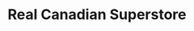 ---
title: "Real Canadian Superstore"
url: /north-york/real-canadian-superstore/
shop: supermarket
---